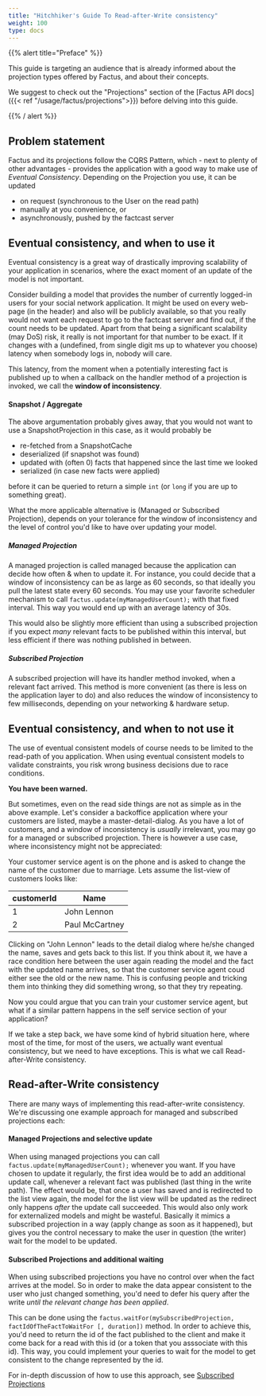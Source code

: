 ```yaml
---
title: "Hitchhiker's Guide To Read-after-Write consistency"
weight: 100
type: docs
---
```


{{% alert title="Preface" %}}

This guide is targeting an audience that is already informed about the projection types offered by Factus, and about
their concepts.

We suggest to check out the "Projections" section of the [Factus API docs]({{< ref "/usage/factus/projections">}})
before delving into this guide.

{{% / alert %}}

## Problem statement

Factus and its projections follow the CQRS Pattern, which - next to plenty of other advantages - provides
the application with a good way to make use of _Eventual Consistency_.
Depending on the Projection you use, it can be updated

- on request (synchronous to the User on the read path)
- manually at you convenience, or
- asynchronously, pushed by the factcast server

## Eventual consistency, and when to use it

Eventual consistency is a great way of drastically improving scalability of your application in scenarios,
where the exact moment of an update of the model is not important.

Consider building a model that provides the number of currently logged-in users for your social network application.
It might be used on every web-page (in the header) and also will be publicly available, so that you really would
not want each request to go to the factcast server and find out, if the count needs to be updated.
Apart from that being a significant scalability (may DoS) risk, it really is not important for that number
to be exact. If it changes with a (undefined, from single digit ms up to whatever you choose) latency when
somebody logs in, nobody will care.

This latency, from the moment when a potentially interesting fact is published up to when a callback on the handler
method of a projection is invoked, we call the **window of inconsistency**.

#### Snapshot / Aggregate

The above argumentation probably gives away, that you would not want to use a SnapshotProjection in this case,
as it would probably be

- re-fetched from a SnapshotCache
- deserialized (if snapshot was found)
- updated with (often 0) facts that happened since the last time we looked
- serialized (in case new facts were applied)

before it can be queried to return a simple `int` (or `long` if you are up to something great).

What the more applicable alternative is (Managed or Subscribed Projection), depends
on your tolerance for the window of inconsistency and the level of control you'd like to have over
updating your model.

##### Managed Projection

A managed projection is called managed because the application can decide how often & when to update it.
For instance, you could decide that a window of inconsistency can be as large as 60 seconds, so that ideally
you pull the latest state every 60 seconds. You may use your favorite scheduler mechanism to call
`factus.update(myManagedUserCount);` with that fixed interval. This way you would end up with an average
latency of 30s.

This would also be slightly more efficient than using a subscribed projection if you expect _many_
relevant facts to be published within this interval, but less efficient if there was nothing
published in between.

##### Subscribed Projection

A subscribed projection will have its handler method invoked, when a relevant fact arrived.
This method is more convenient (as there is less on the application layer to do) and also
reduces the window of inconsistency to few milliseconds, depending on your networking & hardware setup.

## Eventual consistency, and when to **not** use it

The use of eventual consistent models of course needs to be limited to the read-path of you application.
When using eventual consistent models to validate constraints, you risk wrong business decisions due to race conditions.

**You have been warned.**

But sometimes, even on the read side things are not as simple as in the above example. Let's consider a backoffice
application where your customers are listed, maybe a master-detail-dialog.
As you have a lot of customers, and a window of inconsistency is _usually_ irrelevant, you may go for a
managed or subscribed projection.
There is however a use case, where inconsistency might not be appreciated:

Your customer service agent is on the phone and is asked to change the name of the customer due to marriage.
Lets assume the list-view of customers looks like:

| customerId | Name           |
| ---------- | -------------- |
| 1          | John Lennon    |
| 2          | Paul McCartney |

Clicking on "John Lennon" leads to the detail dialog where he/she changed the name, saves and gets back to this list.
If you think about it, we have a race condition here between the user again reading the model and the fact
with the updated name arrives, so that the customer service agent coud either see the old or the new name.
This is confusing people and tricking them into thinking they did something wrong, so that they try repeating.

Now you could argue that you can train your customer service agent, but what if a similar pattern happens
in the self service section of your application?

If we take a step back, we have some kind of hybrid situation here, where most of the time, for most of the
users, we actually want eventual consistency, but we need to have exceptions. This is what we call Read-after-Write
consistency.

## Read-after-Write consistency

There are many ways of implementing this read-after-write consistency. We're discussing one example approach
for managed and subscribed projections each:

#### Managed Projections and selective update

When using managed projections you can call `factus.update(myManagedUserCount);` whenever you want.
If you have chosen to update it regularly, the first idea would be to add an additional update call,
whenever a relevant fact was published (last thing in the write path).
The effect would be, that once a user has saved and is redirected to the list view again, the model
for the list view will be updated as the redirect only happens _after_ the update call succeeded.
This would also only work for externalized models and might be wasteful. Basically it mimics a
subscribed projection in a way (apply change as soon as it happened), but gives you the control necessary
to make the user in question (the writer) wait for the model to be updated.

#### Subscribed Projections and additional waiting

When using subscribed projections you have no control over when the fact arrives at the model. So
in order to make the data appear consistent to the user who just changed something, you'd need to
defer his query after the write _until the relevant change has been applied_.

This can be done using the `factus.waitFor(mySubscribedProjection, factIdOfTheFactToWaitFor [, duration])` method.
In order to achieve this, you'd need to return the id of the fact published to the client and make it
come back for a read with this id (or a token that you asssociate with this id).
This way, you could implement your queries to wait for the model to get consistent to the change represented by
the id.

For in-depth discussion of how to use this approach,
see [Subscribed Projections](/usage/factus/projections/types/subscribed-projection/)
